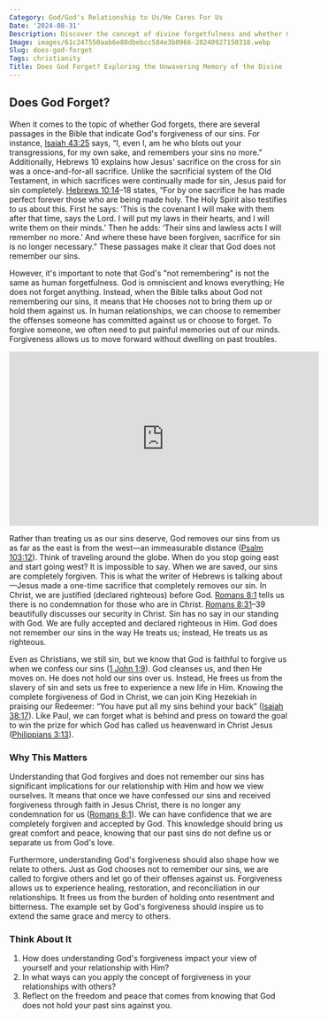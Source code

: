 ```yaml
---
Category: God/God's Relationship to Us/He Cares For Us
Date: '2024-08-31'
Description: Discover the concept of divine forgetfulness and whether God forgets in this insightful article exploring the nature of God's memory.
Image: images/61c247550aab6e88dbebcc584e3b0966-20240927150318.webp
Slug: does-god-forget
Tags: christianity
Title: Does God Forget? Exploring the Unwavering Memory of the Divine
---
```


## Does God Forget?

When it comes to the topic of whether God forgets, there are several passages in the Bible that indicate God's forgiveness of our sins. For instance, [Isaiah 43:25](https://www.bibleref.com/Isaiah/43/Isaiah-43-25.html) says, “I, even I, am he who blots out your transgressions, for my own sake, and remembers your sins no more.” Additionally, Hebrews 10 explains how Jesus' sacrifice on the cross for sin was a once-and-for-all sacrifice. Unlike the sacrificial system of the Old Testament, in which sacrifices were continually made for sin, Jesus paid for sin completely. [Hebrews 10:14](https://www.bibleref.com/Hebrews/10/Hebrews-10-14.html)–18 states, “For by one sacrifice he has made perfect forever those who are being made holy. The Holy Spirit also testifies to us about this. First he says: ‘This is the covenant I will make with them after that time, says the Lord. I will put my laws in their hearts, and I will write them on their minds.’ Then he adds: ‘Their sins and lawless acts I will remember no more.’ And where these have been forgiven, sacrifice for sin is no longer necessary.” These passages make it clear that God does not remember our sins.

However, it's important to note that God's "not remembering" is not the same as human forgetfulness. God is omniscient and knows everything; He does not forget anything. Instead, when the Bible talks about God not remembering our sins, it means that He chooses not to bring them up or hold them against us. In human relationships, we can choose to remember the offenses someone has committed against us or choose to forget. To forgive someone, we often need to put painful memories out of our minds. Forgiveness allows us to move forward without dwelling on past troubles.


<iframe width="560" height="315" src="https://www.youtube.com/embed/l42NpoAdJQ8" frameborder="0" allow="autoplay; encrypted-media" allowfullscreen></iframe>


Rather than treating us as our sins deserve, God removes our sins from us as far as the east is from the west—an immeasurable distance ([Psalm 103:12](https://www.bibleref.com/Psalm/103/Psalm-103-12.html)). Think of traveling around the globe. When do you stop going east and start going west? It is impossible to say. When we are saved, our sins are completely forgiven. This is what the writer of Hebrews is talking about—Jesus made a one-time sacrifice that completely removes our sin. In Christ, we are justified (declared righteous) before God. [Romans 8:1](https://www.bibleref.com/Romans/8/Romans-8-1.html) tells us there is no condemnation for those who are in Christ. [Romans 8:31](https://www.bibleref.com/Romans/8/Romans-8-31.html)–39 beautifully discusses our security in Christ. Sin has no say in our standing with God. We are fully accepted and declared righteous in Him. God does not remember our sins in the way He treats us; instead, He treats us as righteous.

Even as Christians, we still sin, but we know that God is faithful to forgive us when we confess our sins ([1 John 1:9](https://www.bibleref.com/1-John/1/1-John-1-9.html)). God cleanses us, and then He moves on. He does not hold our sins over us. Instead, He frees us from the slavery of sin and sets us free to experience a new life in Him. Knowing the complete forgiveness of God in Christ, we can join King Hezekiah in praising our Redeemer: “You have put all my sins behind your back” ([Isaiah 38:17](https://www.bibleref.com/Isaiah/38/Isaiah-38-17.html)). Like Paul, we can forget what is behind and press on toward the goal to win the prize for which God has called us heavenward in Christ Jesus ([Philippians 3:13](https://www.bibleref.com/Philippians/3/Philippians-3-13.html)).

### Why This Matters

Understanding that God forgives and does not remember our sins has significant implications for our relationship with Him and how we view ourselves. It means that once we have confessed our sins and received forgiveness through faith in Jesus Christ, there is no longer any condemnation for us ([Romans 8:1](https://www.bibleref.com/Romans/8/Romans-8-1.html)). We can have confidence that we are completely forgiven and accepted by God. This knowledge should bring us great comfort and peace, knowing that our past sins do not define us or separate us from God's love.

Furthermore, understanding God's forgiveness should also shape how we relate to others. Just as God chooses not to remember our sins, we are called to forgive others and let go of their offenses against us. Forgiveness allows us to experience healing, restoration, and reconciliation in our relationships. It frees us from the burden of holding onto resentment and bitterness. The example set by God's forgiveness should inspire us to extend the same grace and mercy to others.

### Think About It

1. How does understanding God's forgiveness impact your view of yourself and your relationship with Him?
2. In what ways can you apply the concept of forgiveness in your relationships with others?
3. Reflect on the freedom and peace that comes from knowing that God does not hold your past sins against you.